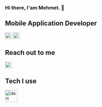 ### Hi there, I'am Mehmet. 👋

## Mobile Application Developer
<img width="22" src="https://unpkg.com/simple-icons@v7/icons/flutter.svg"  /> <img  width="22" src="https://unpkg.com/simple-icons@v7/icons/react.svg" />

## Reach out to me
<a href="https://www.instagram.com/mehmetoziron"> <img  width="22" src="https://unpkg.com/simple-icons@v7/icons/instagram.svg" /></a>

## Tech I use
<img src="https://camo.githubusercontent.com/d54cb8a71c6e700018b4d1390e6178d544f5713b618cb11e3d9513640a82d0c9/68747470733a2f2f7777772e766563746f726c6f676f2e7a6f6e652f6c6f676f732f646172746c616e672f646172746c616e672d69636f6e2e737667" alt="dart" width="40" height="40" data-canonical-src="https://www.vectorlogo.zone/logos/dartlang/dartlang-icon.svg" style="max-width: 100%;">
<!--
**mehmetoziron/mehmetoziron** is a ✨ _special_ ✨ repository because its `README.md` (this file) appears on your GitHub profile.

Here are some ideas to get you started:

- 🔭 I’m currently working on ...
- 🌱 I’m currently learning ...
- 👯 I’m looking to collaborate on ...
- 🤔 I’m looking for help with ...
- 💬 Ask me about ...
- 📫 How to reach me: ...
- 😄 Pronouns: ...
- ⚡ Fun fact: ...
-->
